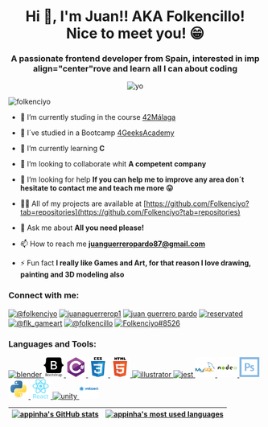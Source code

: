 <h1 align="center">Hi 👋, I'm Juan!! AKA Folkencillo! Nice to meet you! 😁</h1>
<h3 align="center">A passionate frontend developer from Spain, interested in imp align="center"rove and learn all I can about coding</h3>
<p align="center"><img src="https://i.ibb.co/NVF8CSm/yo.jpg" alt="yo" border="0"></p>

<p align="left"> <img src="https://komarev.com/ghpvc/?username=folkenciyo&label=Profile%20views&color=0e75b6&style=flat" alt="folkenciyo" /> </p>

- 🔭 I’m currently studing in the course [42Málaga](https://candidatura.42malaga.com/users/sign_in)

- 🤖 I´ve studied in a Bootcamp [4GeeksAcademy](https://4geeksacademy.com/es/inicio)

- 🌱 I’m currently learning **C**

- 👯 I’m looking to collaborate whit **A competent company**

- 🤝 I’m looking for help **If you can help me to improve any area don´t hesitate to contact me and teach me more 😛**

- 👨‍💻 All of my projects are available at [https://github.com/Folkenciyo?tab=repositories](https://github.com/Folkenciyo?tab=repositories)

- 💬 Ask me about **All you need please!**

- 📫 How to reach me **juanguerreropardo87@gmail.com**

- ⚡ Fun fact **I really like Games and Art, for that reason I love drawing, painting and 3D modeling also**

<h3 align="left">Connect with me:</h3>
<p align="left">
<a href="https://codepen.io/@folkenciyo" target="blank"><img align="center" src="https://raw.githubusercontent.com/rahuldkjain/github-profile-readme-generator/master/src/images/icons/Social/codepen.svg" alt="@folkenciyo" height="30" width="40" /></a>
<a href="https://twitter.com/juanaguerrerop1" target="blank"><img align="center" src="https://raw.githubusercontent.com/rahuldkjain/github-profile-readme-generator/master/src/images/icons/Social/twitter.svg" alt="juanaguerrerop1" height="30" width="40" /></a>
<a href="https://linkedin.com/in/juan guerrero pardo" target="blank"><img align="center" src="https://raw.githubusercontent.com/rahuldkjain/github-profile-readme-generator/master/src/images/icons/Social/linked-in-alt.svg" alt="juan guerrero pardo" height="30" width="40" /></a>
<a href="https://fb.com/reservated" target="blank"><img align="center" src="https://raw.githubusercontent.com/rahuldkjain/github-profile-readme-generator/master/src/images/icons/Social/facebook.svg" alt="reservated" height="30" width="40" /></a>
<a href="https://instagram.com/@flk_gameart" target="blank"><img align="center" src="https://raw.githubusercontent.com/rahuldkjain/github-profile-readme-generator/master/src/images/icons/Social/instagram.svg" alt="@flk_gameart" height="30" width="40" /></a>
<a href="https://www.hackerrank.com/@folkencillo" target="blank"><img align="center" src="https://raw.githubusercontent.com/rahuldkjain/github-profile-readme-generator/master/src/images/icons/Social/hackerrank.svg" alt="@folkencillo" height="30" width="40" /></a>
<a href="https://discord.gg/Folkenciyo#8526" target="blank"><img align="center" src="https://raw.githubusercontent.com/rahuldkjain/github-profile-readme-generator/master/src/images/icons/Social/discord.svg" alt="Folkenciyo#8526" height="30" width="40" /></a>
</p>

<h3 align="left">Languages and Tools:</h3>
<p align="left"> <a href="https://www.blender.org/" target="_blank" rel="noreferrer"> <img src="https://download.blender.org/branding/community/blender_community_badge_white.svg" alt="blender" width="40" height="40"/> </a> <a href="https://getbootstrap.com" target="_blank" rel="noreferrer"> <img src="https://raw.githubusercontent.com/devicons/devicon/master/icons/bootstrap/bootstrap-plain-wordmark.svg" alt="bootstrap" width="40" height="40"/> </a> <a href="https://www.w3schools.com/cs/" target="_blank" rel="noreferrer"> <img src="https://raw.githubusercontent.com/devicons/devicon/master/icons/csharp/csharp-original.svg" alt="csharp" width="40" height="40"/> </a> <a href="https://www.w3schools.com/css/" target="_blank" rel="noreferrer"> <img src="https://raw.githubusercontent.com/devicons/devicon/master/icons/css3/css3-original-wordmark.svg" alt="css3" width="40" height="40"/> </a> <a href="https://www.w3.org/html/" target="_blank" rel="noreferrer"> <img src="https://raw.githubusercontent.com/devicons/devicon/master/icons/html5/html5-original-wordmark.svg" alt="html5" width="40" height="40"/> </a> <a href="https://www.adobe.com/in/products/illustrator.html" target="_blank" rel="noreferrer"> <img src="https://www.vectorlogo.zone/logos/adobe_illustrator/adobe_illustrator-icon.svg" alt="illustrator" width="40" height="40"/> </a> <a href="https://jestjs.io" target="_blank" rel="noreferrer"> <img src="https://www.vectorlogo.zone/logos/jestjsio/jestjsio-icon.svg" alt="jest" width="40" height="40"/> </a> <a href="https://www.mysql.com/" target="_blank" rel="noreferrer"> <img src="https://raw.githubusercontent.com/devicons/devicon/master/icons/mysql/mysql-original-wordmark.svg" alt="mysql" width="40" height="40"/> </a> <a href="https://nodejs.org" target="_blank" rel="noreferrer"> <img src="https://raw.githubusercontent.com/devicons/devicon/master/icons/nodejs/nodejs-original-wordmark.svg" alt="nodejs" width="40" height="40"/> </a> <a href="https://www.photoshop.com/en" target="_blank" rel="noreferrer"> <img src="https://raw.githubusercontent.com/devicons/devicon/master/icons/photoshop/photoshop-line.svg" alt="photoshop" width="40" height="40"/> </a> <a href="https://www.python.org" target="_blank" rel="noreferrer"> <img src="https://raw.githubusercontent.com/devicons/devicon/master/icons/python/python-original.svg" alt="python" width="40" height="40"/> </a> <a href="https://reactjs.org/" target="_blank" rel="noreferrer"> <img src="https://raw.githubusercontent.com/devicons/devicon/master/icons/react/react-original-wordmark.svg" alt="react" width="40" height="40"/> </a> <a href="https://unity.com/" target="_blank" rel="noreferrer"> <img src="https://www.vectorlogo.zone/logos/unity3d/unity3d-icon.svg" alt="unity" width="40" height="40"/> </a> <a href="https://webpack.js.org" target="_blank" rel="noreferrer"> <img src="https://raw.githubusercontent.com/devicons/devicon/d00d0969292a6569d45b06d3f350f463a0107b0d/icons/webpack/webpack-original-wordmark.svg" alt="webpack" width="40" height="40"/> </a> </p>

| [![appinha's GitHub stats](https://github-readme-stats.vercel.app/api?username=Folkenciyo&count_private=true&include_all_commits=true&show_icons=true&hide=issues&hide_border=true&theme=jolly)](https://github.com/Folkenciyo?tab=repositories) | [![appinha's most used languages](https://github-readme-stats.vercel.app/api/top-langs/?username=Folkenciyo&layout=compact&hide_border=true&theme=jolly)](https://github.com/Folkenciyo?tab=repositories) |
|:-:|:-:|
